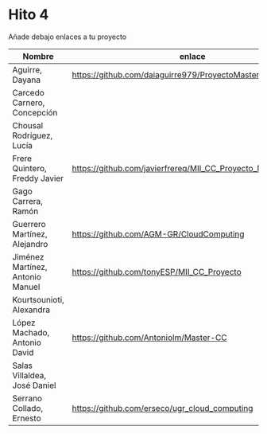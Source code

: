 # Hito 4

Añade debajo enlaces a tu proyecto

| Nombre                           |  enlace  | version | Comprobado | 
|----------------------------------|----------|---------| ---------- |
| Aguirre, Dayana                  |https://github.com/daiaguirre979/ProyectoMasterCC |2 | |
| Carcedo Carnero, Concepción      | | | |
| Chousal Rodríguez, Lucía         | | | |
| Frere Quintero, Freddy Javier    | https://github.com/javierfrereq/MII_CC_Proyecto_MicroServicios | 3 | |
| Gago Carrera, Ramón              | | | |
| Guerrero Martínez, Alejandro     | https://github.com/AGM-GR/CloudComputing | 1 | :white_check_mark: Antoniolm |
| Jiménez Martínez, Antonio Manuel | https://github.com/tonyESP/MII_CC_Proyecto | 22 | |
| Kourtsounioti, Alexandra         | | | |
| López Machado, Antonio David     | https://github.com/Antoniolm/Master-CC | 2 | |
| Salas Villaldea, José Daniel     | | | |
| Serrano Collado, Ernesto         | https://github.com/erseco/ugr_cloud_computing | 3 | |



